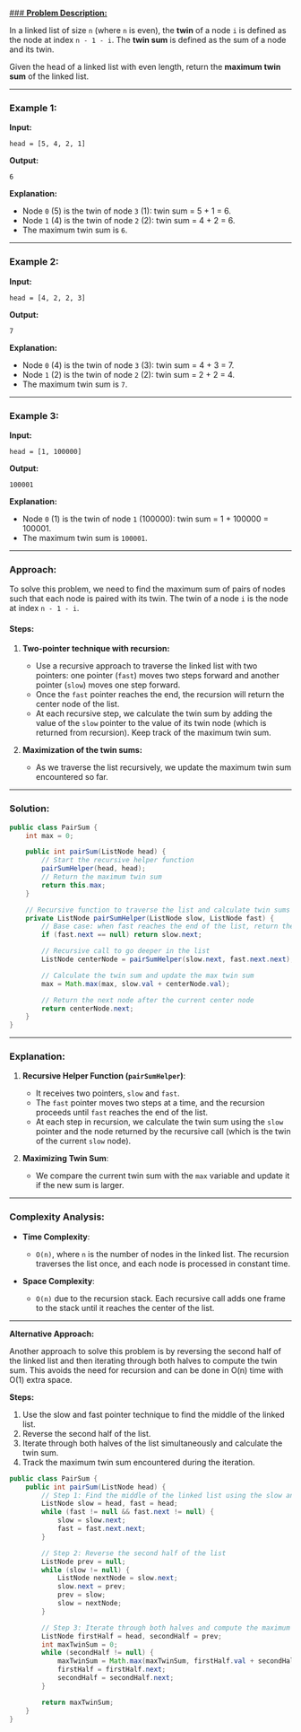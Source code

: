 
[### **Problem Description:**](https://leetcode.com/problems/maximum-twin-sum-of-a-linked-list/)

In a linked list of size `n` (where `n` is even), the **twin** of a node `i` is defined as the node at index `n - 1 - i`. The **twin sum** is defined as the sum of a node and its twin.

Given the head of a linked list with even length, return the **maximum twin sum** of the linked list.

---

### **Example 1:**

**Input:**

``` 
head = [5, 4, 2, 1]
```

**Output:**

``` 
6
```

**Explanation:**

- Node `0` (5) is the twin of node `3` (1): twin sum = 5 + 1 = 6.
- Node `1` (4) is the twin of node `2` (2): twin sum = 4 + 2 = 6.
- The maximum twin sum is `6`.

---

### **Example 2:**

**Input:**

``` 
head = [4, 2, 2, 3]
```

**Output:**

``` 
7
```

**Explanation:**

- Node `0` (4) is the twin of node `3` (3): twin sum = 4 + 3 = 7.
- Node `1` (2) is the twin of node `2` (2): twin sum = 2 + 2 = 4.
- The maximum twin sum is `7`.

---

### **Example 3:**

**Input:**

``` 
head = [1, 100000]
```

**Output:**

``` 
100001
```

**Explanation:**

- Node `0` (1) is the twin of node `1` (100000): twin sum = 1 + 100000 = 100001.
- The maximum twin sum is `100001`.

---

### **Approach:**

To solve this problem, we need to find the maximum sum of pairs of nodes such that each node is paired with its twin. The twin of a node `i` is the node at index `n - 1 - i`.

#### **Steps:**

1. **Two-pointer technique with recursion:**
    - Use a recursive approach to traverse the linked list with two pointers: one pointer (`fast`) moves two steps forward and another pointer (`slow`) moves one step forward.
    - Once the `fast` pointer reaches the end, the recursion will return the center node of the list.
    - At each recursive step, we calculate the twin sum by adding the value of the `slow` pointer to the value of its twin node (which is returned from recursion). Keep track of the maximum twin sum.

2. **Maximization of the twin sums:**
    - As we traverse the list recursively, we update the maximum twin sum encountered so far.

---

### **Solution:**

```java
public class PairSum {
    int max = 0;

    public int pairSum(ListNode head) {
        // Start the recursive helper function
        pairSumHelper(head, head);
        // Return the maximum twin sum
        return this.max;
    }

    // Recursive function to traverse the list and calculate twin sums
    private ListNode pairSumHelper(ListNode slow, ListNode fast) {
        // Base case: when fast reaches the end of the list, return the next node after slow
        if (fast.next == null) return slow.next;

        // Recursive call to go deeper in the list
        ListNode centerNode = pairSumHelper(slow.next, fast.next.next);

        // Calculate the twin sum and update the max twin sum
        max = Math.max(max, slow.val + centerNode.val);

        // Return the next node after the current center node
        return centerNode.next;
    }
}
```

---

### **Explanation:**

1. **Recursive Helper Function (`pairSumHelper`)**:
    - It receives two pointers, `slow` and `fast`.
    - The `fast` pointer moves two steps at a time, and the recursion proceeds until `fast` reaches the end of the list.
    - At each step in recursion, we calculate the twin sum using the `slow` pointer and the node returned by the recursive call (which is the twin of the current `slow` node).

2. **Maximizing Twin Sum**:
    - We compare the current twin sum with the `max` variable and update it if the new sum is larger.

---

### **Complexity Analysis:**

- **Time Complexity**:  
  - `O(n)`, where `n` is the number of nodes in the linked list. The recursion traverses the list once, and each node is processed in constant time.
  
- **Space Complexity**:  
  - `O(n)` due to the recursion stack. Each recursive call adds one frame to the stack until it reaches the center of the list.

---
**Alternative Approach:**

Another approach to solve this problem is by reversing the second half of the linked list and then iterating through both halves to compute the twin sum. This avoids the need for recursion and can be done in O(n) time with O(1) extra space.

**Steps:**

1. Use the slow and fast pointer technique to find the middle of the linked list.
2. Reverse the second half of the list.
3. Iterate through both halves of the list simultaneously and calculate the twin sum.
4. Track the maximum twin sum encountered during the iteration.

```java
public class PairSum {
    public int pairSum(ListNode head) {
        // Step 1: Find the middle of the linked list using the slow and fast pointer technique
        ListNode slow = head, fast = head;
        while (fast != null && fast.next != null) {
            slow = slow.next;
            fast = fast.next.next;
        }

        // Step 2: Reverse the second half of the list
        ListNode prev = null;
        while (slow != null) {
            ListNode nextNode = slow.next;
            slow.next = prev;
            prev = slow;
            slow = nextNode;
        }

        // Step 3: Iterate through both halves and compute the maximum twin sum
        ListNode firstHalf = head, secondHalf = prev;
        int maxTwinSum = 0;
        while (secondHalf != null) {
            maxTwinSum = Math.max(maxTwinSum, firstHalf.val + secondHalf.val);
            firstHalf = firstHalf.next;
            secondHalf = secondHalf.next;
        }

        return maxTwinSum;
    }
}
```

